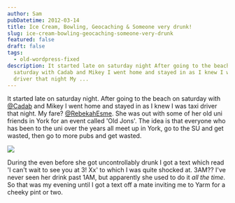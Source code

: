 ```yaml
---
author: Sam
pubDatetime: 2012-03-14
title: Ice Cream, Bowling, Geocaching & Someone very drunk!
slug: ice-cream-bowling-geocaching-someone-very-drunk
featured: false
draft: false
tags:
  - old-wordpress-fixed
description: It started late on saturday night After going to the beach on
  saturday with Cadab and Mikey I went home and stayed in as I knew I was taxi
  driver that night My ...
---
```

It started late on saturday night. After going to the beach on saturday with [@Cadab](http://imjam.es) and Mikey I went home and stayed in as I knew I was taxi driver that night. My fare? [@RebekahEsme](http://rebekahesme.com). She was out with some of her old uni friends in York for an event called 'Old Jons'. The idea is that everyone who has been to the uni over the years all meet up in York, go to the SU and get wasted, then go to more pubs and get wasted.

![](/assets/2012/2012-03-14-Redcar%20and%20Cleveland-20120310-00212.jpg)

During the even before she got uncontrollably drunk I got a text which read 'I can't wait to see you at 3! Xx' to which I was quite shocked at. 3AM?? I've never seen her drink past 1AM, but apparently she used to do it _all the time_. So that was my evening until I got a text off a mate inviting me to Yarm for a cheeky pint or two.